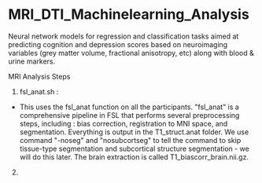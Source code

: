# MRI_DTI_Machinelearning_Analysis
Neural network models for regression and classification tasks aimed at predicting cognition and depression scores based on neuroimaging variables (grey matter volume, fractional anisotropy, etc) along with blood &amp; urine markers.



MRI Analysis Steps
1. fsl_anat.sh :
-    This uses the fsl_anat function on all the participants. "fsl_anat" is a comprehensive pipeline in FSL that performs several preprocessing steps, including : bias correction, registration to MNI   space, and segmentation. Everything is output in the T1_struct.anat folder. We use command "-noseg" and "nosubcortseg" to tell the command to skip tissue-type segmentation and subcortical structure segmentation - we will do this later. The brain extraction is called T1_biascorr_brain.nii.gz. 

2. 
